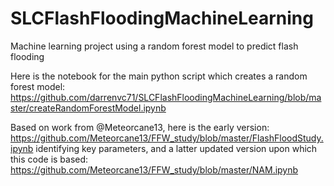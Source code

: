 # SLCFlashFloodingMachineLearning
Machine learning project using a random forest model to predict flash flooding

Here is the notebook for the main python script which creates a random forest model: https://github.com/darrenvc71/SLCFlashFloodingMachineLearning/blob/master/createRandomForestModel.ipynb

Based on work from @Meteorcane13, here is the early version: https://github.com/Meteorcane13/FFW_study/blob/master/FlashFloodStudy.ipynb identifying key parameters, and a latter updated version upon which this code is based: https://github.com/Meteorcane13/FFW_study/blob/master/NAM.ipynb
